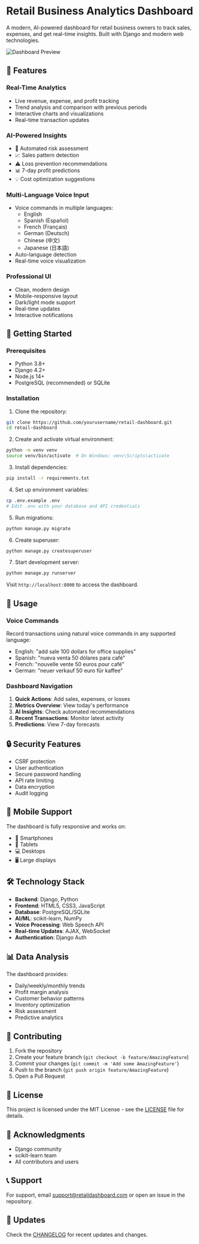 # Retail Business Analytics Dashboard

A modern, AI-powered dashboard for retail business owners to track sales, expenses, and get real-time insights. Built with Django and modern web technologies.

![Dashboard Preview](dashboard_preview.png)

## 🌟 Features

### Real-Time Analytics
- Live revenue, expense, and profit tracking
- Trend analysis and comparison with previous periods
- Interactive charts and visualizations
- Real-time transaction updates

### AI-Powered Insights
- 🤖 Automated risk assessment
- 📈 Sales pattern detection
- ⚠️ Loss prevention recommendations
- 📊 7-day profit predictions
- 💡 Cost optimization suggestions

### Multi-Language Voice Input
- Voice commands in multiple languages:
  - English
  - Spanish (Español)
  - French (Français)
  - German (Deutsch)
  - Chinese (中文)
  - Japanese (日本語)
- Auto-language detection
- Real-time voice visualization

### Professional UI
- Clean, modern design
- Mobile-responsive layout
- Dark/light mode support
- Real-time updates
- Interactive notifications

## 🚀 Getting Started

### Prerequisites
- Python 3.8+
- Django 4.2+
- Node.js 14+
- PostgreSQL (recommended) or SQLite

### Installation

1. Clone the repository:
```bash
git clone https://github.com/yourusername/retail-dashboard.git
cd retail-dashboard
```

2. Create and activate virtual environment:
```bash
python -m venv venv
source venv/bin/activate  # On Windows: venv\Scripts\activate
```

3. Install dependencies:
```bash
pip install -r requirements.txt
```

4. Set up environment variables:
```bash
cp .env.example .env
# Edit .env with your database and API credentials
```

5. Run migrations:
```bash
python manage.py migrate
```

6. Create superuser:
```bash
python manage.py createsuperuser
```

7. Start development server:
```bash
python manage.py runserver
```

Visit `http://localhost:8000` to access the dashboard.

## 🎯 Usage

### Voice Commands
Record transactions using natural voice commands in any supported language:

- English: "add sale 100 dollars for office supplies"
- Spanish: "nueva venta 50 dólares para café"
- French: "nouvelle vente 50 euros pour café"
- German: "neuer verkauf 50 euro für kaffee"

### Dashboard Navigation
1. **Quick Actions**: Add sales, expenses, or losses
2. **Metrics Overview**: View today's performance
3. **AI Insights**: Check automated recommendations
4. **Recent Transactions**: Monitor latest activity
5. **Predictions**: View 7-day forecasts

## 🔒 Security Features

- CSRF protection
- User authentication
- Secure password handling
- API rate limiting
- Data encryption
- Audit logging

## 📱 Mobile Support

The dashboard is fully responsive and works on:
- 📱 Smartphones
- 📱 Tablets
- 💻 Desktops
- 🖥️ Large displays

## 🛠️ Technology Stack

- **Backend**: Django, Python
- **Frontend**: HTML5, CSS3, JavaScript
- **Database**: PostgreSQL/SQLite
- **AI/ML**: scikit-learn, NumPy
- **Voice Processing**: Web Speech API
- **Real-time Updates**: AJAX, WebSocket
- **Authentication**: Django Auth

## 📊 Data Analysis

The dashboard provides:
- Daily/weekly/monthly trends
- Profit margin analysis
- Customer behavior patterns
- Inventory optimization
- Risk assessment
- Predictive analytics

## 🤝 Contributing

1. Fork the repository
2. Create your feature branch (`git checkout -b feature/AmazingFeature`)
3. Commit your changes (`git commit -m 'Add some AmazingFeature'`)
4. Push to the branch (`git push origin feature/AmazingFeature`)
5. Open a Pull Request

## 📝 License

This project is licensed under the MIT License - see the [LICENSE](LICENSE) file for details.

## 🙏 Acknowledgments

- Django community
- scikit-learn team
- All contributors and users

## 📞 Support

For support, email support@retaildashboard.com or open an issue in the repository.

## 🔄 Updates

Check the [CHANGELOG](CHANGELOG.md) for recent updates and changes. 